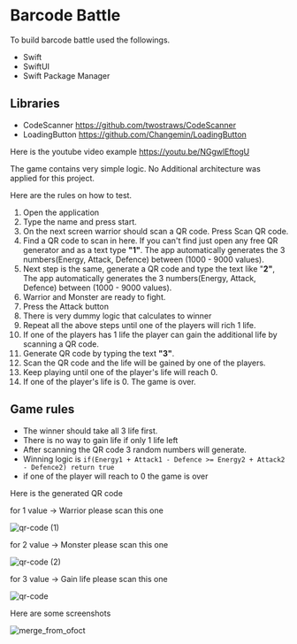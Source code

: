 # Barcode Battle

To build barcode battle used the followings.

* Swift
* SwiftUI
* Swift Package Manager




## Libraries
* CodeScanner https://github.com/twostraws/CodeScanner
* LoadingButton https://github.com/Changemin/LoadingButton

Here is the youtube video example
https://youtu.be/NGgwlEftogU


The game contains very simple logic. No Additional architecture was applied for this project.

Here are the rules on how to test.

1. Open the application
2. Type the name and press start. 
3. On the next screen warrior should scan a QR code. Press Scan QR code. 
4. Find a QR code to scan in here. If you can't find just open any free QR generator and as a text type **"1"**. The app automatically generates the 3 numbers(Energy, Attack, Defence) between (1000 - 9000 values). 
5. Next step is the same, generate a QR code and type the text like "**2"**, The app automatically generates the 3 numbers(Energy, Attack, Defence) between (1000 - 9000 values). 
6. Warrior and Monster are ready to fight.
7. Press the Attack button 
8. There is very dummy logic that calculates to winner
9. Repeat all the above steps until one of the players will rich 1 life. 
10. If one of the players has 1 life the player can gain the additional life by scanning a QR code.
11. Generate QR code by typing the text **"3"**. 
12. Scan the QR code and the life will be gained by one of the players. 
13. Keep playing until one of the player's life will reach 0.
14. If one of the player's life is 0. The game is over.

## Game rules
* The winner should take all 3 life first. 
* There is no way to gain life if only 1 life left
* After scanning the QR code 3 random numbers will generate.
* Winning logic is  `if(Energy1 + Attack1 - Defence >= Energy2 + Attack2 - Defence2) return true`
* if one of the player will reach to 0 the game is over


Here is the generated QR code

for 1 value -> Warrior please scan this one

![qr-code (1)](https://user-images.githubusercontent.com/5268958/166117902-643c533a-bce0-4351-94b7-0ca0285b6899.png)

for 2 value -> Monster please scan this one

![qr-code (2)](https://user-images.githubusercontent.com/5268958/166117915-66751c86-c879-4d9c-ae53-2dc8911ac69e.png)

for 3 value -> Gain life please scan this one

![qr-code](https://user-images.githubusercontent.com/5268958/166117933-750de1e7-8e7c-4497-8d2b-d5e0ce95ddab.png)

Here are some screenshots


![merge_from_ofoct](https://user-images.githubusercontent.com/5268958/166117328-3ec75feb-6b86-4f31-ad38-5bc3420f8d36.jpg)
